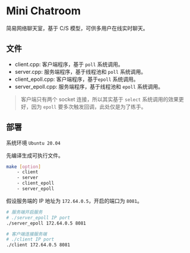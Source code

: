 # Mini Chatroom

简易网络聊天室，基于 C/S 模型，可供多用户在线实时聊天。

## 文件

- client.cpp: 客户端程序，基于 `poll` 系统调用。
- server.cpp: 服务端程序，基于线程池和 `poll` 系统调用。
- client_epoll.cpp: 客户端程序，基于`epoll` 系统调用。
- server_epoll.cpp: 服务端程序，基于线程池和 `epoll` 系统调用。

> 客户端只有两个 socket 连接，所以其实基于 `select` 系统调用的效果更好，因为 `epoll` 要多次触发回调，此处仅是为了练手。

## 部署

系统环境 `Ubuntu 20.04`

先编译生成可执行文件。
```bash
make [option]
    - client
    - server
    - client_epoll
    - server_epoll
```

假设服务端的 IP 地址为 `172.64.0.5`，开启的端口为 `8081`。
```bash
# 服务端开启服务
# ./server_epoll IP port
./server_epoll 172.64.0.5 8081

# 客户端连接服务端
# ./client IP port
./client 172.64.0.5 8081
```